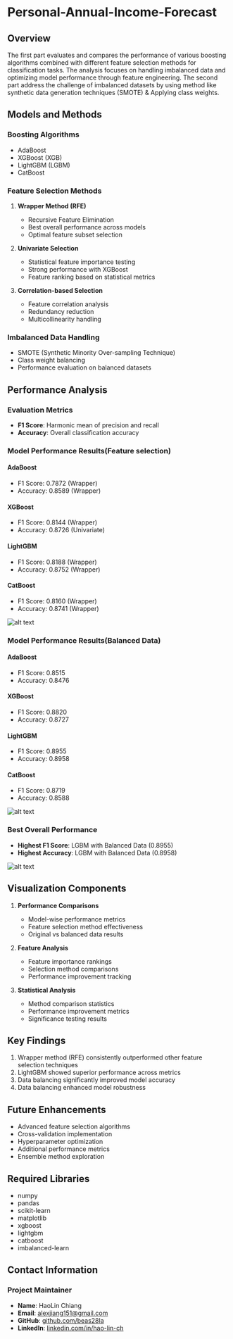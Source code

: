 # Personal-Annual-Income-Forecast

## Overview
The first part evaluates and compares the performance of various boosting algorithms combined with different feature selection methods for classification tasks. The analysis focuses on handling imbalanced data and optimizing model performance through feature engineering.
The second part address the challenge of imbalanced datasets by using method like synthetic data generation techniques (SMOTE) & Applying class weights.

## Models and Methods

### Boosting Algorithms
- AdaBoost
- XGBoost (XGB)
- LightGBM (LGBM)
- CatBoost

### Feature Selection Methods
1. **Wrapper Method (RFE)**
   - Recursive Feature Elimination
   - Best overall performance across models
   - Optimal feature subset selection

2. **Univariate Selection**
   - Statistical feature importance testing
   - Strong performance with XGBoost
   - Feature ranking based on statistical metrics

3. **Correlation-based Selection**
   - Feature correlation analysis
   - Redundancy reduction
   - Multicollinearity handling

### Imbalanced Data Handling
- SMOTE (Synthetic Minority Over-sampling Technique)
- Class weight balancing
- Performance evaluation on balanced datasets

## Performance Analysis

### Evaluation Metrics
- **F1 Score**: Harmonic mean of precision and recall
- **Accuracy**: Overall classification accuracy

### Model Performance Results(Feature selection)

#### AdaBoost
- F1 Score: 0.7872 (Wrapper)
- Accuracy: 0.8589 (Wrapper)

#### XGBoost
- F1 Score: 0.8144 (Wrapper)
- Accuracy: 0.8726 (Univariate)

#### LightGBM
- F1 Score: 0.8188 (Wrapper)
- Accuracy: 0.8752 (Wrapper)

#### CatBoost
- F1 Score: 0.8160 (Wrapper)
- Accuracy: 0.8741 (Wrapper)

![alt text](image-1.png)

### Model Performance Results(Balanced Data)

#### AdaBoost
- F1 Score: 0.8515
- Accuracy: 0.8476

#### XGBoost
- F1 Score: 0.8820
- Accuracy: 0.8727

#### LightGBM
- F1 Score: 0.8955
- Accuracy: 0.8958

#### CatBoost
- F1 Score: 0.8719
- Accuracy: 0.8588

![alt text](image.png)

### Best Overall Performance
- **Highest F1 Score**: LGBM with Balanced Data (0.8955)
- **Highest Accuracy**: LGBM with Balanced Data (0.8958)

![alt text](image-2.png)

## Visualization Components
1. **Performance Comparisons**
   - Model-wise performance metrics
   - Feature selection method effectiveness
   - Original vs balanced data results

2. **Feature Analysis**
   - Feature importance rankings
   - Selection method comparisons
   - Performance improvement tracking

3. **Statistical Analysis**
   - Method comparison statistics
   - Performance improvement metrics
   - Significance testing results

## Key Findings
1. Wrapper method (RFE) consistently outperformed other feature selection techniques
2. LightGBM showed superior performance across metrics
3. Data balancing significantly improved model accuracy
4. Data balancing enhanced model robustness

## Future Enhancements
- Advanced feature selection algorithms
- Cross-validation implementation
- Hyperparameter optimization
- Additional performance metrics
- Ensemble method exploration

## Required Libraries
- numpy
- pandas
- scikit-learn
- matplotlib
- xgboost
- lightgbm
- catboost
- imbalanced-learn

## Contact Information

### Project Maintainer
- **Name**: HaoLin Chiang
- **Email**: alexjiang151@gmail.com
- **GitHub**: [github.com/beas28la](https://github.com/beas28la)
- **LinkedIn**: [linkedin.com/in/hao-lin-ch](https://www.linkedin.com/in/hao-lin-ch/)
